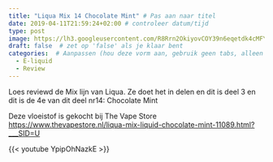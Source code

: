 ```yaml
---
title: "Liqua Mix 14 Chocolate Mint" # Pas aan naar titel
date: 2019-04-11T21:59:24+02:00 # controleer datum/tijd
type: post
image: https://lh3.googleusercontent.com/R8Rrn2OkiyovCOY39n6eqetdk4cMFY2H8_OIL9KZoIH17jXoWMU76029XVYf_9pvn_9EZkU5yrAyc5nGDJHieCHfg0TdtgONRWmapOaopInaWkx4MCYAsb7Twepa1RBiIfD9yhiMfg6MQDhcyFIttweod8RXgfciXabRIsAJ-J2d_m-bxMBU_2zGq_MEhH-dOLMGgH4CVZxMOGhYTgfD9VeTsQpuMHgOwaVzkINElZNqUKZTYQCrD126lsH-9larGgeaezKEiGRW78oOV1zSIA3dml_kKMAeuzZ2vUlOUhW3hhsUs3wq41EYRx19pVAw7YapocSczIcqdtiNBih2xv4i_p1MSBCNMCNd1RLPdCj2eI3Rs5sNkohrFsaloaI25Ixsfn4MM6K_XXX7ARocqrRy0YOegVvf_1rm07VoEMXHvWAjpRBU8mGc9S7JJsl9LkOuWzHhEGEeIMZqgUVoQpxzhaqeWCfyjH5MvPxCjNcXdU1T9T9k0jgA_G0Y1Pz6UvDZG0esa4yjrK822nTJJQ7f9jecYcUsASshjsEMbrBRy-Uo1lKoX9IRGA1qkRUjD7UbE3BmoGEiReAJTX60anGr-NWSs-ZB3Yt0c6xVpQUerZ2Tz6m6nOkv8AolXWUx21BGKovLs6V0q_AYgbcrCRnLah1R5D1LK67Hl3-ye-6hUX8s-93AXBOl_s-P8jYdYaj7ZWJF6hQ0aAAc48REAh_0WA=w1696-h954-no
draft: false  # zet op 'false' als je klaar bent
categories:  # Aanpassen (hou deze vorm aan, gebruik geen tabs, alleen spaties)
  - E-liquid
  - Review
---
```


Loes reviewd de Mix lijn van Liqua.
Ze doet het in delen en dit is deel 3 en dit is de 4e van dit deel nr14:  Chocolate Mint

Deze vloeistof is gekocht bij The Vape Store
https://www.thevapestore.nl/liqua-mix-liquid-chocolate-mint-11089.html?___SID=U

{{< youtube YpipOhNazkE >}}
